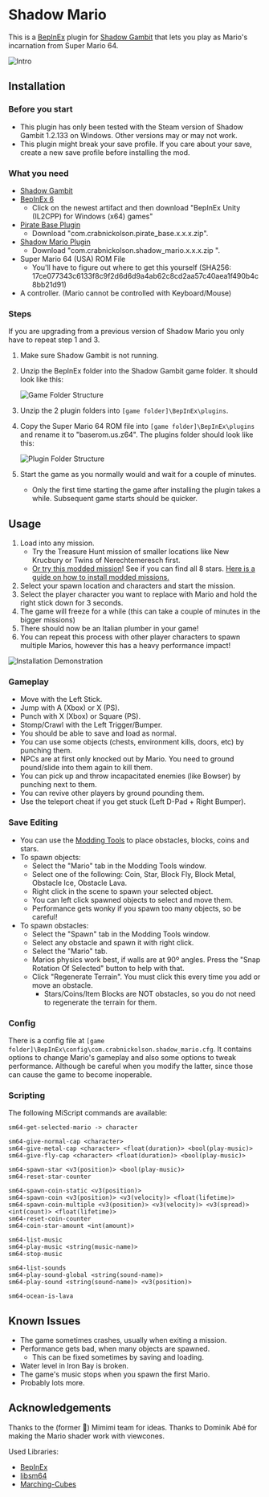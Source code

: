 ﻿# Shadow Mario

This is a [BepInEx](https://github.com/BepInEx/BepInEx) plugin for [Shadow Gambit](https://store.steampowered.com/app/1545560/Shadow_Gambit_The_Cursed_Crew/) that lets you play as Mario's incarnation from Super Mario 64.

 ![Intro](docs/intro.jpg)

## Installation

### Before you start
- This plugin has only been tested with the Steam version of Shadow Gambit 1.2.133 on Windows. Other versions may or may not work.
- This plugin might break your save profile. If you care about your save, create a new save profile before installing the mod.

### What you need
- [Shadow Gambit](https://store.steampowered.com/app/1545560/Shadow_Gambit_The_Cursed_Crew/)
- [BepInEx 6](https://builds.bepinex.dev/projects/bepinex_be)
	- Click on the newest artifact and then download "BepInEx Unity (IL2CPP) for Windows (x64) games"
- [Pirate Base Plugin](https://github.com/CrabNickolson/pirate_base_plugin/releases/latest)
	- Download "com.crabnickolson.pirate_base.x.x.x.zip".
- [Shadow Mario Plugin](https://github.com/CrabNickolson/shadow_mario_plugin/releases/latest)
	- Download "com.crabnickolson.shadow_mario.x.x.x.zip ".
- Super Mario 64 (USA) ROM File
	- You'll have to figure out where to get this yourself (SHA256: 17ce077343c6133f8c9f2d6d6d9a4ab62c8cd2aa57c40aea1f490b4c8bb21d91)
- A controller. (Mario cannot be controlled with Keyboard/Mouse)

### Steps
If you are upgrading from a previous version of Shadow Mario you only have to repeat step 1 and 3.

1. Make sure Shadow Gambit is not running.
2. Unzip the BepInEx folder into the Shadow Gambit game folder. It should look like this:
	
	![Game Folder Structure](docs/game_folder_structure.png)

3. Unzip the 2 plugin folders into `[game folder]\BepInEx\plugins`.
4. Copy the Super Mario 64 ROM file into `[game folder]\BepInEx\plugins` and rename it to "baserom.us.z64". The plugins folder should look like this:
	
	![Plugin Folder Structure](docs/plugin_folder_structure.png)

5. Start the game as you normally would and wait for a couple of minutes.
	- Only the first time starting the game after installing the plugin takes a while. Subsequent game starts should be quicker.

## Usage
1. Load into any mission.
	- Try the Treasure Hunt mission of smaller locations like New Krucbury or Twins of Nerechtemeresch first.
	- [Or try this modded mission](docs/shadow_mario_demo_mission_00.save)! See if you can find all 8 stars. [Here is a guide on how to install modded missions.](https://mod.io/g/shadow-gambit/r/how-to-play-a-mod)
2. Select your spawn location and characters and start the mission.
3. Select the player character you want to replace with Mario and hold the right stick down for 3 seconds.
4. The game will freeze for a while (this can take a couple of minutes in the bigger missions)
5. There should now be an Italian plumber in your game!
6. You can repeat this process with other player characters to spawn multiple Marios, however this has a heavy performance impact!

 ![Installation Demonstration](docs/installation_demonstration.jpg)

### Gameplay
- Move with the Left Stick.
- Jump with A (Xbox) or X (PS).
- Punch with X (Xbox) or Square (PS).
- Stomp/Crawl with the Left Trigger/Bumper.
- You should be able to save and load as normal.
- You can use some objects (chests, environment kills, doors, etc) by punching them.
- NPCs are at first only knocked out by Mario. You need to ground pound/slide into them again to kill them.
- You can pick up and throw incapacitated enemies (like Bowser) by punching next to them.
- You can revive other players by ground pounding them.
- Use the teleport cheat if you get stuck (Left D-Pad + Right Bumper).

### Save Editing
- You can use the [Modding Tools](https://mod.io/g/shadow-gambit/r/getting-started) to place obstacles, blocks, coins and stars.
- To spawn objects:
	- Select the "Mario" tab in the Modding Tools window.
	- Select one of the following: Coin, Star, Block Fly, Block Metal, Obstacle Ice, Obstacle Lava.
	- Right click in the scene to spawn your selected object.
	- You can left click spawned objects to select and move them.
	- Performance gets wonky if you spawn too many objects, so be careful!
- To spawn obstacles:
	- Select the "Spawn" tab in the Modding Tools window.
	- Select any obstacle and spawn it with right click.
	- Select the "Mario" tab.
	- Marios physics work best, if walls are at 90º angles. Press the "Snap Rotation Of Selected" button to help with that.
	- Click "Regenerate Terrain". You must click this every time you add or move an obstacle.
		- Stars/Coins/Item Blocks are NOT obstacles, so you do not need to regenerate the terrain for them.

### Config
There is a config file at `[game folder]\BepInEx\config\com.crabnickolson.shadow_mario.cfg`. It contains options to change Mario's gameplay and also some options to tweak performance. Although be careful when you modify the latter, since those can cause the game to become inoperable.

### Scripting
The following MiScript commands are available:
```
sm64-get-selected-mario -> character

sm64-give-normal-cap <character>
sm64-give-metal-cap <character> <float(duration)> <bool(play-music)>
sm64-give-fly-cap <character> <float(duration)> <bool(play-music)>

sm64-spawn-star <v3(position)> <bool(play-music)>
sm64-reset-star-counter

sm64-spawn-coin-static <v3(position)>
sm64-spawn-coin <v3(position)> <v3(velocity)> <float(lifetime)>
sm64-spawn-coin-multiple <v3(position)> <v3(velocity)> <v3(spread)> <int(count)> <float(lifetime)>
sm64-reset-coin-counter
sm64-coin-star-amount <int(amount)>

sm64-list-music
sm64-play-music <string(music-name)>
sm64-stop-music

sm64-list-sounds
sm64-play-sound-global <string(sound-name)>
sm64-play-sound <string(sound-name)> <v3(position)>

sm64-ocean-is-lava
```

## Known Issues
- The game sometimes crashes, usually when exiting a mission.
- Performance gets bad, when many objects are spawned.
	- This can be fixed sometimes by saving and loading.
- Water level in Iron Bay is broken.
- The game's music stops when you spawn the first Mario.
- Probably lots more.

## Acknowledgements
Thanks to the (former 🥲) Mimimi team for ideas. Thanks to Dominik Abé for making the Mario shader work with viewcones.

Used Libraries:
- [BepInEx](https://github.com/BepInEx/BepInEx)
- [libsm64](https://github.com/libsm64/libsm64)
- [Marching-Cubes](https://github.com/Scrawk/Marching-Cubes)
